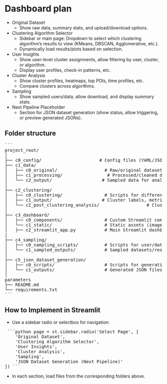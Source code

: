 
# Dashboard plan 
- Original Dataset
    - Show raw data, summary stats, and upload/download options.
- Clustering Algorithm Selector
    - Sidebar or main page: Dropdown to select which clustering algorithm’s results to view (KMeans, DBSCAN, Agglomerative, etc.).
    - Dynamically load results/plots based on selection.
- User Insights
    - Show user-level cluster assignments, allow filtering by user, cluster, or algorithm.
    - Display user profiles, check-in patterns, etc.
- Cluster Analysis
    - Show cluster profiles, heatmaps, top POIs, time profiles, etc.
    - Compare clusters across algorithms.
- Sampling
    - Show sampled users/data, allow download, and display summary stats.
- Next Pipeline Placeholder
    - Section for JSON dataset generation (show status, allow triggering, or preview generated JSONs).

## Folder structure
<pre>```
project_root/
│
├── c0_config/                      # Config files (YAML/JSON) for pipeline 
├── c1_data/
│   ├── c0_original/                  # Raw/original dataset files
│   ├── c1_processing/                 # Processed/cleaned data, intermediate files
│   └── c2_output/                   # Sampled data for analysis/testing
│
├── c2_clustering/
│   ├── c0_clustering/                # Scripts for different clustering algorithms (KMeans, DBSCAN, etc.)
│   ├── c1_output/                   # Cluster labels, metrics, plots for each algorithm
│   └── c2_post_clustering_analysis/                  # Cluster analysis scripts and outputs (e.g., cluster profiles, heatmaps)
│
├── c3_dashboard/
│   ├── c0_components/                # Custom Streamlit components or helper scripts
│   └── c1_static/                    # Static assets (images, CSS, etc.)
│   ├── c2_streamlit_app.py           # Main Streamlit dashboard app
|
├── c4_sampling/
│   ├── c0_sampling_scripts/          # Scripts for user/data sampling
│   └── c1_sampled_outputs/           # Sampled datasets/results
│
├── c5_json_dataset_generation/
│   ├── c0_scripts/                   # Scripts for generating JSON datasets
│   └── c1_outputs/                   # Generated JSON files
│
parameters
├── README.md
└── requirements.txt
```</pre>

## How to Implement in Streamlit
- Use a sidebar radio or selectbox for navigation:

<pre> ```python page = st.sidebar.radio('Select Page', [
    'Original Dataset',
    'Clustering Algorithm Selector',
    'User Insights',
    'Cluster Analysis',
    'Sampling',
    'JSON Dataset Generation (Next Pipeline)'
]) ``` </pre>

- In each section, load files from the corresponding folders above.
